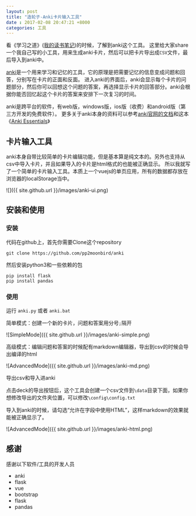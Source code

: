 ```yaml
---
layout: post
title: "造轮子-Anki卡片输入工具"
date : 2017-02-08 20:47:21 +8000
categories: 工具
---
```



看《学习之道》([我的读书笔记](http://www.pprollingstar.com/meta/2017/01/28/Learning-How-to-Learn.html))的时候，了解到anki这个工具。
这里给大家share一个我自己写的小工具，用来生成anki卡片，然后可以把卡片导出成`CSV`文件，最后导入到anki中。

[anki](https://apps.ankiweb.net/)是一个用来学习和记忆的工具，它的原理是把需要记忆的信息变成问题和回答，分别写在卡片的正面和反面。
进入anki的界面后，anki会显示每个卡片的问题部分，然后你可以回想这个问题的答案，再选择显示卡片的回答部分。anki会根据你能否回忆起这个卡片的答案来安排下一次复习的时间。

anki是跨平台的软件，有web版，windows版，ios版（收费）和android版（第三方开发的免费软件）。
更多关于anki本身的资料可以参考[anki官网的文档](https://apps.ankiweb.net/docs/manual.html)和这本《[Anki Essentials](https://alexvermeer.com/anki-essentials/)》

## 卡片输入工具

anki本身自带比较简单的卡片编辑功能，但是基本算是纯文本的。另外也支持从csv中导入卡片，并且如果导入的卡片是html格式的也能被正确显示。
所以我就写了一个简单的卡片输入工具。本质上一个vuejs的单页应用，所有的数据都存放在浏览器的localStorage当中。

![]({{ site.github.url }}/images/anki-ui.png)

## 安装和使用

### 安装

代码在github上，首先你需要Clone这个repository

    git clone https://github.com/pp2moonbird/anki

然后安装python3和一些依赖的包

    pip install flask
    pip install pandas

### 使用

运行 `anki.py` 或者 `anki.bat`

简单模式：创建一个新的卡片，问题和答案用分号`;`隔开

![SimpleMode]({{ site.github.url }}/images/anki-simple.png)

高级模式：编辑问题和答案的时候配有markdown编辑器，导出到csv的时候会导出编译的html

![AdvancedMode]({{ site.github.url }}/images/anki-md.png)

导出csv和导入进anki

点击deck的导出按钮后，这个工具会创建一个csv文件到`\data`目录下面，如果你想修改导出的文件夹位置，可以修改`\config\config.txt`

导入到anki的时候，请勾选“允许在字段中使用HTML”，这样markdown的效果就能被正确显示了。

![AdvancedMode]({{ site.github.url }}/images/anki-html.png)

## 感谢

感谢以下软件/工具的开发人员

- anki
- flask
- vue
- bootstrap
- flask
- pandas


